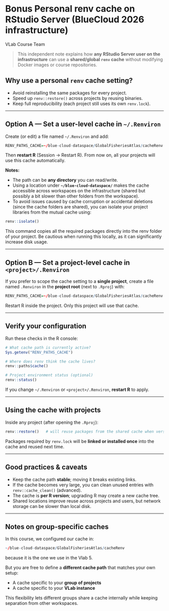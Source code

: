 Bonus Personal renv cache on RStudio Server (BlueCloud 2026
infrastructure)
================
VLab Course Team

> This independent note explains how **any RStudio Server user on the
> infrastructure** can use a **shared/global `renv` cache** without
> modifying Docker images or course repositories.

## Why use a personal `renv` cache setting?

- Avoid reinstalling the same packages for every project.  
- Speed up `renv::restore()` across projects by reusing binaries.  
- Keep full reproducibility (each project still uses its own
  `renv.lock`).

------------------------------------------------------------------------

## Option A — Set a user-level cache in `~/.Renviron`

Create (or edit) a file named `~/.Renviron` and add:

``` r
RENV_PATHS_CACHE=~/blue-cloud-dataspace/GlobalFisheriesAtlas/cacheRenv
```

Then **restart R** (Session → Restart R). From now on, all your projects
will use this cache automatically.

**Notes:**

- The path can be **any directory** you can read/write.  
- Using a location under **`~/blue-cloud-dataspace/`** makes the cache
  accessible across workspaces on the infrastructure (shared but
  possibly a bit slower than other folders from the workspace).
- To avoid issues caused by cache corruption or accidental deletions
  (since the cache folders are shared), you can isolate your project
  libraries from the mutual cache using:

``` r
renv::isolate()
```

This command copies all the required packages directly into the renv
folder of your project. Be cautious when running this locally, as it can
significantly increase disk usage.

------------------------------------------------------------------------

## Option B — Set a project-level cache in `<project>/.Renviron`

If you prefer to scope the cache setting to a **single project**, create
a file named `.Renviron` in the **project root** (next to `.Rproj`)
with:

``` r
RENV_PATHS_CACHE=~/blue-cloud-dataspace/GlobalFisheriesAtlas/cacheRenv
```

Restart R inside the project. Only this project will use that cache.

------------------------------------------------------------------------

## Verify your configuration

Run these checks in the R console:

``` r
# What cache path is currently active?
Sys.getenv("RENV_PATHS_CACHE")

# Where does renv think the cache lives?
renv::paths$cache()

# Project environment status (optional)
renv::status()
```

If you change `~/.Renviron` or `<project>/.Renviron`, **restart R** to
apply.

------------------------------------------------------------------------

## Using the cache with projects

Inside any project (after opening the `.Rproj`):

``` r
renv::restore()   # will reuse packages from the shared cache when versions match
```

Packages required by `renv.lock` will be **linked or installed once**
into the cache and reused next time.

------------------------------------------------------------------------

## Good practices & caveats

- Keep the cache path **stable**; moving it breaks existing links.  
- If the cache becomes very large, you can clean unused entries with
  `renv::cache_clean()` (advanced).  
- The cache is **per R version**; upgrading R may create a new cache
  tree.  
- Shared locations improve reuse across projects and users, but network
  storage can be slower than local disk.

------------------------------------------------------------------------

## Notes on group-specific caches

In this course, we configured our cache in:

``` r
~/blue-cloud-dataspace/GlobalFisheriesAtlas/cacheRenv
```

because it is the one we use in the Vlab 5.

But you are free to define a **different cache path** that matches your
own setup:

- A cache specific to your **group of projects**
- A cache specific to your **VLab instance**

This flexibility lets different groups share a cache internally while
keeping separation from other workspaces.
